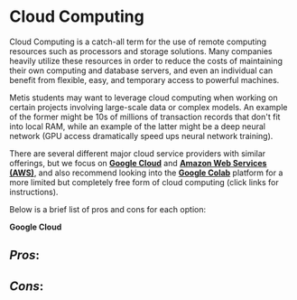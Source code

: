 # Cloud Computing

Cloud Computing is a catch-all term for the use of remote computing resources such as processors and storage solutions. Many companies heavily utilize these resources in order to reduce the costs of maintaining their own computing and database servers, and even an individual can benefit from flexible, easy, and temporary access to powerful machines.    

Metis students may want to leverage cloud computing when working on certain projects involving large-scale data or complex models. An example of the former might be 10s of millions of transaction records that don't fit into local RAM, while an example of the latter might be a deep neural network (GPU access dramatically speed ups neural network training). 

There are several different major cloud service providers with similar offerings, but we focus on [**Google Cloud**](./gcp-setup/readme.md) and [**Amazon Web Services (AWS)**](./aws-setup/readme.md), and also recommend looking into the [**Google Colab**](./google-colab-instructions/readme.md) platform for a more limited but completely free form of cloud computing (click links for instructions).   

Below is a brief list of pros and cons for each option:

**Google Cloud**

*Pros*:
-
   
*Cons*:
-
